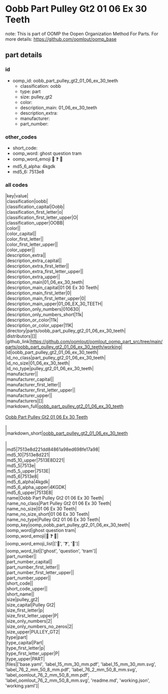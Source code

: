 # Oobb Part Pulley Gt2 01 06 Ex 30 Teeth  

note: This is part of OOMP the Oopen Organization Method For Parts. For more details: https://github.com/oomlout/oomp_base

##  part details





### id
* oomp_id: oobb_part_pulley_gt2_01_06_ex_30_teeth
  * classification: oobb
  * type: part
  * size: pulley_gt2
  * color: 
  * description_main: 01_06_ex_30_teeth
  * description_extra: 
  * manufacturer: 
  * part_number: 

### other_codes
* short_code: 
* oomp_word: ghost question tram
* oomp_word_emoji :ghost: :question: :tram:
* md5_6_alpha: 4kgdk
* md5_6: 7513e8

### all codes 
|key|value|  
|classification|oobb|  
|classification_capital|Oobb|  
|classification_first_letter|o|  
|classification_first_letter_upper|O|  
|classification_upper|OOBB|  
|color||  
|color_capital||  
|color_first_letter||  
|color_first_letter_upper||  
|color_upper||  
|description_extra||  
|description_extra_capital||  
|description_extra_first_letter||  
|description_extra_first_letter_upper||  
|description_extra_upper||  
|description_main|01_06_ex_30_teeth|  
|description_main_capital|01 06 Ex 30 Teeth|  
|description_main_first_letter|0|  
|description_main_first_letter_upper|0|  
|description_main_upper|01_06_EX_30_TEETH|  
|description_only_numbers|010630|  
|description_only_numbers_short|11k|  
|description_or_color|11k|  
|description_or_color_upper|11K|  
|directory|parts/oobb_part_pulley_gt2_01_06_ex_30_teeth|  
|distributors|[]|  
|github_link|https://github.com/oomlout/oomlout_oomp_part_src/tree/main/parts/oobb_part_pulley_gt2_01_06_ex_30_teeth/working|  
|id|oobb_part_pulley_gt2_01_06_ex_30_teeth|  
|id_no_class|part_pulley_gt2_01_06_ex_30_teeth|  
|id_no_size|01_06_ex_30_teeth|  
|id_no_type|pulley_gt2_01_06_ex_30_teeth|  
|manufacturer||  
|manufacturer_capital||  
|manufacturer_first_letter||  
|manufacturer_first_letter_upper||  
|manufacturer_upper||  
|manufacturers|[]|  
|markdown_full|[oobb_part_pulley_gt2_01_06_ex_30_teeth](https://github.com/oomlout/oomlout_oomp_part_src/tree/main/parts/oobb_part_pulley_gt2_01_06_ex_30_teeth/working)<br>[](https://github.com/oomlout/oomlout_oomp_part_src/tree/main/parts/oobb_part_pulley_gt2_01_06_ex_30_teeth/working)<br>[Oobb Part Pulley Gt2 01 06 Ex 30 Teeth](https://github.com/oomlout/oomlout_oomp_part_src/tree/main/parts/oobb_part_pulley_gt2_01_06_ex_30_teeth/working)<br><br>|  
|markdown_short|[oobb_part_pulley_gt2_01_06_ex_30_teeth](https://github.com/oomlout/oomlout_oomp_part_src/tree/main/parts/oobb_part_pulley_gt2_01_06_ex_30_teeth/working)<br><br>|  
|md5|7513e8d221dd84861a98ed698fe17a98|  
|md5_10|7513e8d221|  
|md5_10_upper|7513E8D221|  
|md5_5|7513e|  
|md5_5_upper|7513E|  
|md5_6|7513e8|  
|md5_6_alpha|4kgdk|  
|md5_6_alpha_upper|4KGDK|  
|md5_6_upper|7513E8|  
|name|Oobb Part Pulley Gt2 01 06 Ex 30 Teeth|  
|name_no_class|Part Pulley Gt2 01 06 Ex 30 Teeth|  
|name_no_size|01 06 Ex 30 Teeth|  
|name_no_size_short|01 06 Ex 30 Teeth|  
|name_no_type|Pulley Gt2 01 06 Ex 30 Teeth|  
|oomp_key|oomp_oobb_part_pulley_gt2_01_06_ex_30_teeth|  
|oomp_word|ghost question tram|  
|oomp_word_emoji|:ghost: :question: :tram:|  
|oomp_word_emoji_list|[':ghost:', ':question:', ':tram:']|  
|oomp_word_list|['ghost', 'question', 'tram']|  
|part_number||  
|part_number_capital||  
|part_number_first_letter||  
|part_number_first_letter_upper||  
|part_number_upper||  
|short_code||  
|short_code_upper||  
|short_name||  
|size|pulley_gt2|  
|size_capital|Pulley Gt2|  
|size_first_letter|p|  
|size_first_letter_upper|P|  
|size_only_numbers|2|  
|size_only_numbers_no_zeros|2|  
|size_upper|PULLEY_GT2|  
|type|part|  
|type_capital|Part|  
|type_first_letter|p|  
|type_first_letter_upper|P|  
|type_upper|PART|  
|files|['base.yaml', 'label_15_mm_30_mm.pdf', 'label_15_mm_30_mm.svg', 'label_76_2_mm_50_8_mm.pdf', 'label_76_2_mm_50_8_mm.svg', 'label_oomlout_76_2_mm_50_8_mm.pdf', 'label_oomlout_76_2_mm_50_8_mm.svg', 'readme.md', 'working.json', 'working.yaml']|  
